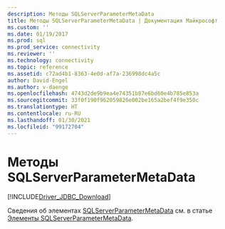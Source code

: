 ```yaml
---
description: Методы SQLServerParameterMetaData
title: Методы SQLServerParameterMetaData | Документация Майкрософт
ms.custom: ''
ms.date: 01/19/2017
ms.prod: sql
ms.prod_service: connectivity
ms.reviewer: ''
ms.technology: connectivity
ms.topic: reference
ms.assetid: c72ad4b1-8363-4e0d-af7a-236998dc4a5c
author: David-Engel
ms.author: v-daenge
ms.openlocfilehash: 4743d2de9b9ea4e74351b87e6bd60e4b785e853a
ms.sourcegitcommit: 33f0f190f962059826e002be165a2bef4f9e350c
ms.translationtype: HT
ms.contentlocale: ru-RU
ms.lasthandoff: 01/30/2021
ms.locfileid: "99172704"
---
```

# <a name="sqlserverparametermetadata-methods"></a>Методы SQLServerParameterMetaData
[!INCLUDE[Driver_JDBC_Download](../../../includes/driver_jdbc_download.md)]

  Сведения об элементах [SQLServerParameterMetaData](../../../connect/jdbc/reference/sqlserverparametermetadata-class.md) см. в статье [Элементы SQLServerParameterMetaData](../../../connect/jdbc/reference/sqlserverparametermetadata-members.md).  
  
  
